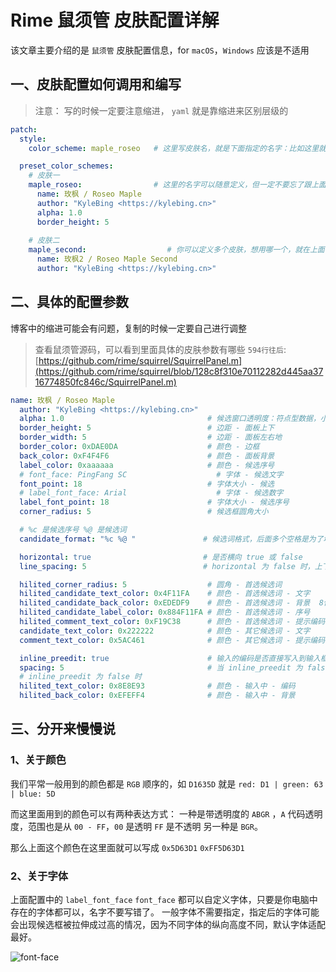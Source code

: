 # Rime 鼠须管 皮肤配置详解

该文章主要介绍的是 `鼠须管` 皮肤配置信息，for `macOS`，`Windows` 应该是不适用


## 一、皮肤配置如何调用和编写

> 注意： 写的时候一定要注意缩进， `yaml` 就是靠缩进来区别层级的

```yaml
patch:
  style:
    color_scheme: maple_roseo   # 这里写皮肤名，就是下面指定的名字：比如这里就是 maple_magenta

  preset_color_schemes:
    # 皮肤一
    maple_roseo:                # 这里的名字可以随意定义，但一定不要忘了跟上面的 color_schema 对应
      name: 玫枫 / Roseo Maple
      author: "KyleBing <https://kylebing.cn>"
      alpha: 1.0
      border_height: 5
    
    # 皮肤二
    maple_second:                  # 你可以定义多个皮肤，想用哪一个，就在上面 color_schema 中写哪个名字
      name: 玫枫2 / Roseo Maple Second
      author: "KyleBing <https://kylebing.cn>"
```


## 二、具体的配置参数

博客中的缩进可能会有问题，复制的时候一定要自己进行调整

> 查看鼠须管源码，可以看到里面具体的皮肤参数有哪些 `594行往后`: [https://github.com/rime/squirrel/SquirrelPanel.m](https://github.com/rime/squirrel/blob/128c8f310e70112282d445aa3716774850fc846c/SquirrelPanel.m)

```yaml
name: 玫枫 / Roseo Maple
  author: "KyleBing <https://kylebing.cn>"
  alpha: 1.0                                # 候选窗口透明度：符点型数据，小数点形式，不然出错无法正常显示皮肤
  border_height: 5                          # 边距 - 面板上下
  border_width: 5                           # 边距 - 面板左右地
  border_color: 0xDAE0DA                    # 颜色 - 边框
  back_color: 0xF4F4F6                      # 颜色 - 面板背景
  label_color: 0xaaaaaa                     # 颜色 - 候选序号
  # font_face: PingFang SC                    # 字体 - 候选文字
  font_point: 18                            # 字体大小 - 候选
  # label_font_face: Arial                    # 字体 - 候选数字
  label_font_point: 18                      # 字体大小 - 候选序号
  corner_radius: 5                          # 候选框圆角大小

  # %c 是候选序号 %@ 是候选词
  candidate_format: "%c %@ "               # 候选词格式，后面多个空格是为了增加候选词之间的距离

  horizontal: true                         # 是否横向 true 或 false
  line_spacing: 5                          # horizontal 为 false 时，上下候选的间隔大小

  hilited_corner_radius: 5                  # 圆角 - 首选候选词
  hilited_candidate_text_color: 0x4F11FA    # 颜色 - 首选候选词 - 文字
  hilited_candidate_back_color: 0xEDEDF9    # 颜色 - 首选候选词 - 背景  8位的前两位是颜色透明度，00就是透明，FF就是不透明
  hilited_candidate_label_color: 0x884F11FA # 颜色 - 首选候选词 - 序号
  hilited_comment_text_color: 0xF19C38      # 颜色 - 首选候选词 - 提示编码
  candidate_text_color: 0x222222            # 颜色 - 其它候选词 - 文字
  comment_text_color: 0x5AC461              # 颜色 - 其它候选词 - 提示编码

  inline_preedit: true                      # 输入的编码是否直接写入到输入框中，如果为 false，未上屏的编码就会写在候选框中
  spacing: 5                                # 当 inline_preedit 为 false 时，编码会出现在候选面板中，该值控制编码与候选词之间的距离
  # inline_preedit 为 false 时
  hilited_text_color: 0x8E8E93              # 颜色 - 输入中 - 编码
  hilited_back_color: 0xEFEFF4              # 颜色 - 输入中 - 背景
```



## 三、分开来慢慢说

### 1、关于颜色

我们平常一般用到的颜色都是 `RGB` 顺序的，如 `D1635D` 就是 `red: D1 | green: 63 | blue: 5D`

而这里面用到的颜色可以有两种表达方式：
一种是带透明度的 `ABGR` ，`A` 代码透明度，范围也是从 `00 - FF`，`00` 是透明 `FF` 是不透明
另一种是 `BGR`。

那么上面这个颜色在这里面就可以写成 `0x5D63D1` `0xFF5D63D1`


### 2、关于字体

上面配置中的 `label_font_face` `font_face` 都可以自定义字体，只要是你电脑中存在的字体都可以，名字不要写错了。
一般字体不需要指定，指定后的字体可能会出现候选框被拉伸成过高的情况，因为不同字体的纵向高度不同，默认字体适配最好。

![font-face](https://user-images.githubusercontent.com/12215982/81519978-8597db80-9375-11ea-910d-6fa52e870871.png)
